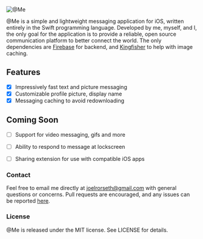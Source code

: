 
<img src="https://github.com/joelrorseth/at.me/raw/master/Images/github_banner.png" alt="@Me" title="@Me" />

@Me is a simple and lightweight messaging application for iOS, written entirely in the Swift programming language. 
Developed by me, myself, and I, the only goal for the application is to provide a reliable, open source communication 
platform to better connect the world. The only dependencies are [Firebase](https://firebase.google.com/) for backend,
and [Kingfisher](https://github.com/onevcat/Kingfisher) to help with image caching.

## Features

- [x] Impressively fast text and picture messaging
- [x] Customizable profile picture, display name
- [x] Messaging caching to avoid redownloading

## Coming Soon

- [ ] Support for video messaging, gifs and more
- [ ] Ability to respond to message at lockscreen
- [ ] Sharing extension for use with compatible iOS apps


### Contact

Feel free to email me directly at [joelrorseth@gmail.com](mailto:joelrorseth@gmail.com) with general questions or concerns.
Pull requests are encouraged, and any issues can be reported [here](https://github.com/joelrorseth/at.me/issues/new). 

### License

@Me is released under the MIT license. See LICENSE for details.
